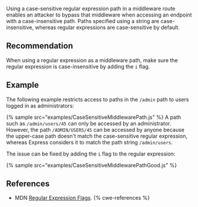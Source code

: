Using a case-sensitive regular expression path in a middleware route enables an attacker to bypass that middleware when accessing an endpoint with a case-insensitive path. Paths specified using a string are case-insensitive, whereas regular expressions are case-sensitive by default.


## Recommendation
When using a regular expression as a middleware path, make sure the regular expression is case-insensitive by adding the `i` flag.


## Example
The following example restricts access to paths in the `/admin` path to users logged in as administrators:

{% sample src="examples/CaseSensitiveMiddlewarePath.js" %}
A path such as `/admin/users/45` can only be accessed by an administrator. However, the path `/ADMIN/USERS/45` can be accessed by anyone because the upper-case path doesn't match the case-sensitive regular expression, whereas Express considers it to match the path string `/admin/users`.

The issue can be fixed by adding the `i` flag to the regular expression:

{% sample src="examples/CaseSensitiveMiddlewarePathGood.js" %}

## References
* MDN [Regular Expression Flags](https://developer.mozilla.org/en-US/docs/Web/JavaScript/Guide/Regular_Expressions#advanced_searching_with_flags).
{% cwe-references %}
